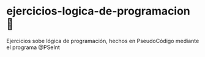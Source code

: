 # ejercicios-logica-de-programacion 🤔
Ejercicios sobe lógica de programación, hechos en PseudoCódigo mediante el programa @PSeInt
